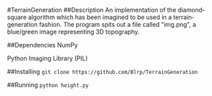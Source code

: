 #TerrainGeneration
##Description
An implementation of the diamond-square algorithm which has been imagined to be used in a terrain-generation fashion. The program spits out a file called "img.png", a blue/green image representing 3D topography.

##Dependencies
NumPy

Python Imaging Library (PIL)

##Installing
`git clone https://github.com/Blrp/TerrainGeneration`

##Running
`python height.py`
